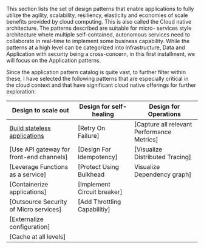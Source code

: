 This section lists the set of design patterns that enable applications to fully utilize the agility, scalability, resiliency, elasticity and economies of scale benefits provided by cloud computing. This is also called the Cloud native architecture. The patterns described are suitable for micro- services style architecture where multiple self-contained, autonomous services need to collaborate in real-time to implement some business capability. While the patterns at a high level can be categorized into Infrastructure, Data and Application with security being a cross-concern, in this first installment, we will focus on the Application patterns. 

Since the application pattern catalog is quite vast, to further filter within these, I have selected the following patterns that are especially critical in the cloud context and that have significant cloud native offerings for further exploration:

Design to scale out | Design for self-healing | Design for Operations
------------ | ------------- | -------------
[Build stateless applications](https://github.com/srikanthkotekar/ideasworthsharing/blob/master/Building-Modern-Cloud-Native-Apps/5.1%09PATTERN:%20BUILD%20STATELESS%20APPLICATIONS.md)|[Retry On Failure]|[Capture all relevant Performance Metrics] 
[Use API gateway for front-end channels]|[Design For Idempotency]|[Visualize Distributed Tracing]
[Leverage Functions as a service]|[Protect Using Bulkhead|Visualize Dependency graph]
[Containerize applications]|[Implement Circuit breaker]|
[Outsource Security of Micro services]|[Add Throttling Capabilitiy]|
[Externalize configuration]||
[Cache at all levels]||
		
